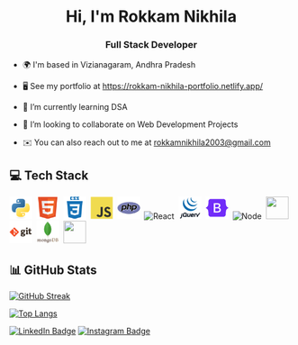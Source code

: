 <h1 align="center">
  <b>Hi, I'm Rokkam Nikhila</b>
</h1>

<h3 align="center">Full Stack Developer</h3>

- 🌍 I'm based in Vizianagaram, Andhra Pradesh

- 🖥️ See my portfolio at https://rokkam-nikhila-portfolio.netlify.app/

<!-- - 🚀 I’m currently working at Wspl Hosting Solu-->

- 🧠 I’m currently learning DSA

- 🤝 I’m looking to collaborate on Web Development Projects

<!-- - 💬 Ask me about MERN Stack, Python, NextJS-->

- ✉️ You can also reach out to me at rokkamnikhila2003@gmail.com

<!--
**nikhilarokkam/nikhilarokkam** is a ✨ _special_ ✨ repository because its `README.md` (this file) appears on your GitHub profile.

Here are some ideas to get you started:

- 🔭 I’m currently working on ...
- 🌱 I’m currently learning ...
- 👯 I’m looking to collaborate on ...
- 🤔 I’m looking for help with ...
- 💬 Ask me about ...
- 📫 How to reach me: ...
- 😄 Pronouns: ...
- ⚡ Fun fact: ...
-->
## 💻 Tech Stack
<div>
 <img src="https://github.com/devicons/devicon/blob/master/icons/python/python-original.svg" title="Python" alt="Python" width="40" height="40"/>&nbsp;
 <img src="https://github.com/devicons/devicon/blob/master/icons/html5/html5-original.svg" title="HTML5" alt="HTML" width="40" height="40"/>&nbsp;
 <img src="https://github.com/devicons/devicon/blob/master/icons/css3/css3-plain-wordmark.svg"  title="CSS3" alt="CSS" width="40" height="40"/>&nbsp;
 <img src="https://github.com/devicons/devicon/blob/master/icons/javascript/javascript-original.svg" title="JavaScript" alt="JavaScript" width="40" height="40"/>&nbsp;
 <img src="https://github.com/devicons/devicon/blob/master/icons/php/php-original.svg" title="PHP" alt="PHP" width="40" height="40"/>&nbsp;
 <img src="https://cdn.jsdelivr.net/gh/devicons/devicon/icons/react/react-original.svg" title="React" alt="React" width="40" height="40"/>&nbsp;
 <img src="https://github.com/devicons/devicon/blob/master/icons/jquery/jquery-original-wordmark.svg" title="jQuery" alt="jQuery" width="40" height="40"/>&nbsp;
 <img src="https://github.com/devicons/devicon/blob/master/icons/bootstrap/bootstrap-plain.svg" title="Bootstrap" alt="Bootstrap" width="40" height="40"/>&nbsp;
 <img src="https://cdn.jsdelivr.net/gh/devicons/devicon/icons/nodejs/nodejs-original.svg" title="Node" alt="Node" width="40" height="40"/>&nbsp;
 <img src="https://cdn.jsdelivr.net/gh/devicons/devicon/icons/express/express-original.svg" width="40" height="40"/>&nbsp;
  <img src="https://github.com/devicons/devicon/blob/master/icons/git/git-original-wordmark.svg" title="Git" **alt="Git" width="40" height="40"/>&nbsp;
 <img src="https://github.com/devicons/devicon/blob/master/icons/mongodb/mongodb-original-wordmark.svg" title="mongoDB"  alt="mongoDB" width="40" height="40"/>&nbsp;
 <img src="https://cdn.jsdelivr.net/gh/devicons/devicon/icons/mysql/mysql-original.svg" width="40" height="40"/>&nbsp;
</div>

## 📊 GitHub Stats
<!--[![Anurag's GitHub stats-Dark](https://github-readme-stats.vercel.app/api?username=nikhilarokkam&show_icons=true&theme=dark#gh-dark-mode-only)](https://github.com/anuraghazra/github-readme-stats#gh-dark-mode-only)
[![Anurag's GitHub stats-Light](https://github-readme-stats.vercel.app/api?username=nikhilarokkam&show_icons=true&theme=default#gh-light-mode-only)](https://github.com/anuraghazra/github-readme-stats#gh-light-mode-only)-->
[![GitHub Streak](http://github-readme-streak-stats.herokuapp.com?user=nikhilarokkam&theme=dark&background=000000)](https://git.io/streak-stats)

[![Top Langs](https://github-readme-stats.vercel.app/api/top-langs/?username=nikhilarokkam&layout=compact&theme=vision-friendly-dark)](https://github.com/anuraghazra/github-readme-stats)


[![LinkedIn Badge](https://img.shields.io/badge/LinkedIn-Profile-informational?style=flat&logo=linkedin&logoColor=white&color=0D76A8)](https://www.linkedin.com/in/nikhila-rokkam-54a817259/)
[![Instagram Badge](https://img.shields.io/badge/CodePen-Profile-informational?style=flat&logo=codepen&logoColor=white&color=black)](https://www.instagram.com/___being__nikki___/?hl=en)
